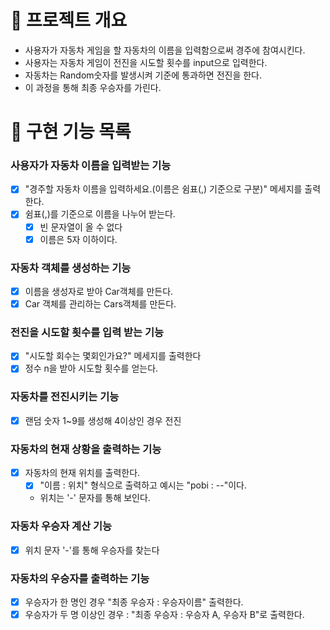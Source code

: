 # 💪 프로젝트 개요

- 사용자가 자동차 게임을 할 자동차의 이름을 입력함으로써 경주에 참여시킨다.
- 사용자는 자동차 게임이 전진을 시도할 횟수를 input으로 입력한다.
- 자동차는 Random숫자를 발생시켜 기준에 통과하면 전진을 한다.
- 이 과정을 통해 최종 우승자를 가린다.
# 📝 구현 기능 목록
### 사용자가 자동차 이름을 입력받는 기능
- [x] "경주할 자동차 이름을 입력하세요.(이름은 쉼표(,) 기준으로 구분)" 메세지를 출력한다.
- [x] 쉼표(,)를 기준으로 이름을 나누어 받는다.
  - [x] 빈 문자열이 올 수 없다
  - [x] 이름은 5자 이하이다.
### 자동차 객체를 생성하는 기능
- [x] 이름을 생성자로 받아 Car객체를 만든다.
- [x] Car 객체를 관리하는 Cars객체를 만든다.
### 전진을 시도할 횟수를 입력 받는 기능
- [x] "시도할 회수는 몇회인가요?" 메세지를 출력한다
- [x] 정수 n을 받아 시도할 횟수를 얻는다.
### 자동차를 전진시키는 기능
- [x] 랜덤 숫자 1~9를 생성해 4이상인 경우 전진

### 자동차의 현재 상황을 출력하는 기능
- [x] 자동차의 현재 위치를 출력한다.
  - [x] "이름 : 위치" 형식으로 출력하고 예시는 "pobi : --"이다.
  - 위치는 '-' 문자를 통해 보인다.
### 자동차 우승자 계산 기능
- [x] 위치 문자 '-'를 통해 우승자를 찾는다
### 자동차의 우승자를 출력하는 기능
- [x] 우승자가 한 명인 경우 "최종 우승자 : 우승자이름" 출력한다.
- [x] 우승자가 두 명 이상인 경우 : "최종 우승자 : 우승자 A, 우승자 B"로 출력한다.
